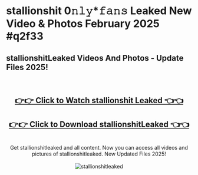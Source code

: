 # stallionshit 0𝚗𝚕𝚢*𝚏𝚊𝚗𝚜 Leaked New Video & Photos February 2025 #q2f33

<h2>stallionshitLeaked Videos And Photos - Update Files 2025!</h2>
<br>
<div align="center">
<h2><a href="https://mediaupload.pro?title=stallionshit&ref=11F" rel="nofollow">👉👉 Click to Watch stallionshit Leaked 👈👈</a></h2>
<h2><a href="https://mediaupload.pro?title=stallionshit&ref=11F" rel="nofollow">👉👉 Click to Download stallionshitLeaked 👈👈</a></h2>
<br>
Get stallionshitleaked and all content. Now you can access all videos and pictures of stallionshitleaked. New Updated Files 2025!
<br>
<br>
<a href="https://mediaupload.pro?title=stallionshit&ref=11F" rel="nofollow" data-target="animated-image.originalLink"><img src="https://i.ibb.co/Gkj2r4b/banner.png" alt="stallionshitleaked" style="max-width: 100%; display: inline-block;" data-target="animated-image.originalImage"></a>
</div>
<br>

